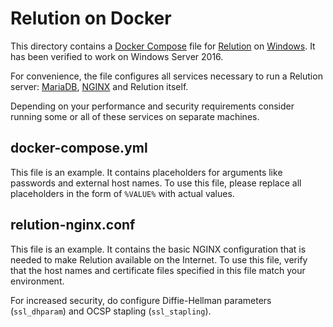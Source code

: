 # Relution on Docker

This directory contains a [Docker Compose](https://docs.docker.com/compose/) file for [Relution](https://www.relution.io/) on [Windows](https://www.microsoft.com/). It has been verified to work on Windows Server 2016.

For convenience, the file configures all services necessary to run a Relution server: [MariaDB](https://mariadb.org/), [NGINX](https://www.nginx.com/) and Relution itself.

Depending on your performance and security requirements consider running some or all of these services on separate machines.

## docker-compose.yml

This file is an example. It contains placeholders for arguments like passwords and external host names. To use this file, please replace all placeholders in the form of `%VALUE%` with actual values.

## relution-nginx.conf

This file is an example. It contains the basic NGINX configuration that is needed to make Relution available on the Internet. To use this file, verify that the host names and certificate files specified in this file match your environment.

For increased security, do configure Diffie-Hellman parameters (`ssl_dhparam`) and OCSP stapling (`ssl_stapling`).
